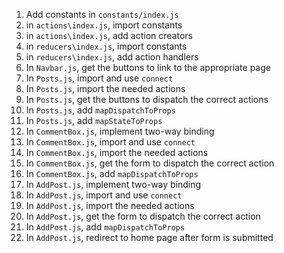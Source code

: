 1. Add constants in `constants/index.js`
1. in `actions\index.js`, import constants
1. in `actions\index.js`, add action creators
1. in `reducers\index.js`, import constants
1. in `reducers\index.js`, add action handlers
1. In `Navbar.js`, get the buttons to link to the appropriate page
1. In `Posts.js`, import and use `connect`
1. In `Posts.js`, import the needed actions
1. In `Posts.js`, get the buttons to dispatch the correct actions
1. In `Posts.js`, add `mapDispatchToProps`
1. In `Posts.js`, add `mapStateToProps`
1. In `CommentBox.js`, implement two-way binding
1. In `CommentBox.js`, import and use `connect`
1. In `CommentBox.js`, import the needed actions
1. In `CommentBox.js`, get the form to dispatch the correct action
1. In `CommentBox.js`, add `mapDispatchToProps`
1. In `AddPost.js`, implement two-way binding
1. In `AddPost.js`, import and use `connect`
1. In `AddPost.js`, import the needed actions
1. In `AddPost.js`, get the form to dispatch the correct action
1. In `AddPost.js`, add `mapDispatchToProps`
1. In `AddPost.js`, redirect to home page after form is submitted
